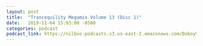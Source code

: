```yaml
---
layout: post
title:  "Trancequility Megamix Volume 13 (Disc 1)"
date:   2019-11-04 15:03:00 -0500
categories: podcast
podcast_link: https://nilbus-podcasts.s3.us-east-2.amazonaws.com/Doboy%20mix/Trancequility%20Megamix%20Volume%2013%20(Disc%201).mp3
---
```


